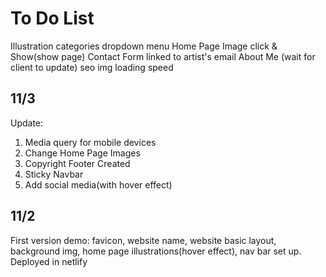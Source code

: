 # To Do List

Illustration categories dropdown menu
Home Page Image click & Show(show page)
Contact Form linked to artist's email
About Me (wait for client to update)
seo
img loading speed

## 11/3

Update:

1. Media query for mobile devices
2. Change Home Page Images
3. Copyright Footer Created
4. Sticky Navbar
5. Add social media(with hover effect)

## 11/2

First version demo: favicon, website name, website basic layout, background img, home page illustrations(hover effect), nav bar set up. Deployed in netlify
